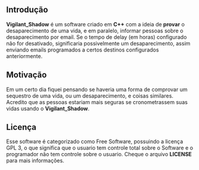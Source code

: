 ## Introdução

**Vigilant_Shadow** é um software criado em **C++** com a ideia de **provar** o desaparecimento de uma vida, e em paralelo, informar pessoas sobre o desaparecimento por email. Se o tempo de delay (em horas) configurado não for desativado, significaria possivelmente um desaparecimento, assim enviando emails programados a certos destinos configurados anteriormente.  

## Motivação

Em um certo dia fiquei pensando se haveria uma forma de comprovar um sequestro de uma vida, ou um desaparecimento, e coisas similares. Acredito que as pessoas estariam mais seguras se cronometrassem suas vidas usando o **Vigilant_Shadow**.

## Licença

Esse software é categorizado como Free Software, possuindo a licença GPL 3, o que significa que o usuario tem controle total sobre o Software e o programador não tem controle sobre o usuario. Cheque o arquivo **LICENSE** para mais informações.
